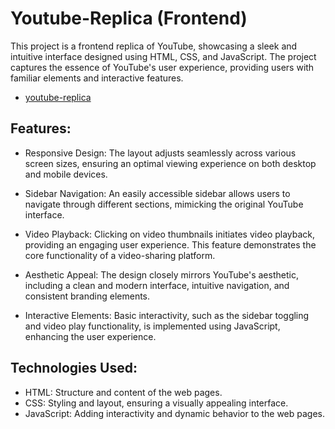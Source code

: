 
# Youtube-Replica (Frontend)

This project is a frontend replica of YouTube, showcasing a sleek and intuitive interface designed using HTML, CSS, and JavaScript. The project captures the essence of YouTube's user experience, providing users with familiar elements and interactive features.

- [youtube-replica](https://radiant-kitsune-a64fb7.netlify.app/)

## Features:

- Responsive Design: The layout adjusts seamlessly across various screen sizes, ensuring an optimal viewing experience on both desktop and mobile devices.

- Sidebar Navigation: An easily accessible sidebar allows users to navigate through different sections, mimicking the original YouTube interface.

- Video Playback: Clicking on video thumbnails initiates video playback, providing an engaging user experience. This feature demonstrates the core functionality of a video-sharing platform.

- Aesthetic Appeal: The design closely mirrors YouTube's aesthetic, including a clean and modern interface, intuitive navigation, and consistent branding elements.

- Interactive Elements: Basic interactivity, such as the sidebar toggling and video play functionality, is implemented using JavaScript, enhancing the user experience.

## Technologies Used:

- HTML: Structure and content of the web pages.
- CSS: Styling and layout, ensuring a visually appealing interface.
- JavaScript: Adding interactivity and dynamic behavior to the web pages.

